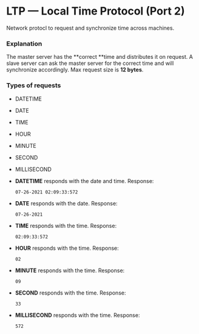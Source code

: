 
# LTP — Local Time Protocol (Port 2)
Network protocl to request and synchronize time across machines.

### Explanation

The master server has the **correct **time and distributes it on request. A slave server can ask the master server for the correct time and will synchronize accordingly. Max request size is **12 bytes**.

### Types of requests
* DATETIME
* DATE
* TIME
* HOUR
* MINUTE
* SECOND
* MILLISECOND
* **DATETIME** responds with the date and time. Response:
    ```
    07-26-2021 02:09:33:572
    ```
* **DATE** responds with the date. Response:
    ```
    07-26-2021
    ```
* **TIME** responds with the time. Response:
    ```
    02:09:33:572
    ```
* **HOUR** responds with the time. Response:
    ```
    02
    ```
* **MINUTE** responds with the time. Response:
    ```
    09
    ```
* **SECOND** responds with the time. Response:
    ```
    33
    ```

* **MILLISECOND** responds with the time. Response:
    ```
    572
    ```